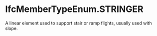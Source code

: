 IfcMemberTypeEnum.STRINGER
==========================
A linear element used to support stair or ramp flights, usually used with
slope.


